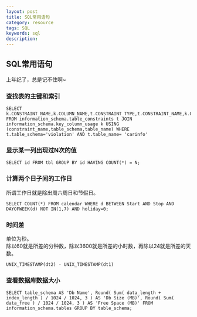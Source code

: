 ```yaml
---
layout: post
title: SQL常用语句
category: resource
tags: SQL
keywords: sql
description: 
---
```


## SQL常用语句
上年纪了，总是记不住啊~

### 查找表的主键和索引
    SELECT k.CONSTRAINT_NAME,k.COLUMN_NAME,t.CONSTRAINT_TYPE,t.CONSTRAINT_NAME,k.ORDINAL_POSITION FROM information_schema.table_constraints t JOIN information_schema.key_column_usage k USING (constraint_name,table_schema,table_name) WHERE  t.table_schema='violation' AND t.table_name= 'carinfo'

### 显示某一列出现过N次的值
    SELECT id FROM tbl GROUP BY id HAVING COUNT(*) = N;

### 计算两个日子间的工作日
所谓工作日就是除出周六周日和节假日。

    SELECT COUNT(*) FROM calendar WHERE d BETWEEN Start AND Stop AND DAYOFWEEK(d) NOT IN(1,7) AND holiday=0;

### 时间差
单位为秒。    
除以60就是所差的分钟数，除以3600就是所差的小时数，再除以24就是所差的天数。

    UNIX_TIMESTAMP(dt2) - UNIX_TIMESTAMP(dt1)

### 查看数据库数据大小

    SELECT table_schema AS 'Db Name', Round( Sum( data_length + index_length ) / 1024 / 1024, 3 ) AS 'Db Size (MB)', Round( Sum( data_free ) / 1024 / 1024, 3 ) AS 'Free Space (MB)' FROM  information_schema.tables GROUP BY table_schema;

